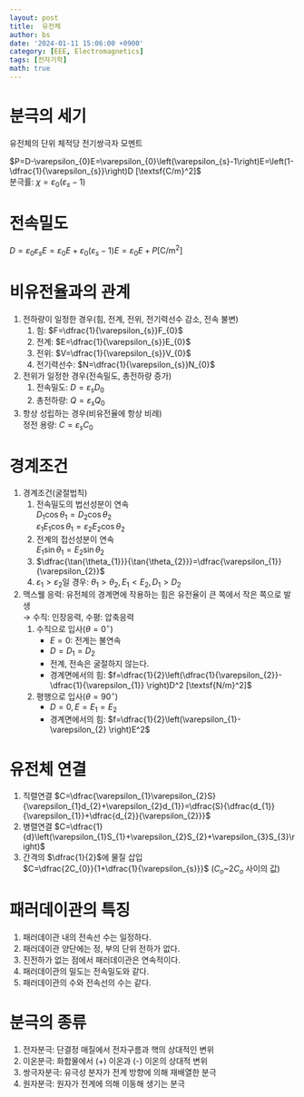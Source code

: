 ```yaml
---
layout: post
title:  유전체
author: bs
date: '2024-01-11 15:06:00 +0900'
category: [EEE, Electromagnetics]
tags: [전자기학]
math: true
---
```


# 분극의 세기
유전체의 단위 체적당 전기쌍극자 모멘트<br>

$P=D-\varepsilon_{0}E=\varepsilon_{0}\left(\varepsilon_{s}-1\right)E=\left(1-\dfrac{1}{\varepsilon_{s}}\right)D [\textsf{C/m}^2]$<br>
분극률: $\chi =\varepsilon_{0}\left(\varepsilon_{s}-1 \right)$

# 전속밀도
$D=\varepsilon_{0}\varepsilon_{s}E=\varepsilon_{0}E+\varepsilon_{0}\left(\varepsilon_{s}-1\right)E=\varepsilon_{0}E+P [\textsf{C/m}^2]$

# 비유전율과의 관계
1. 전하량이 일정한 경우(힘, 전계, 전위, 전기력선수 감소, 전속 불변)
    1. 힘: $F=\dfrac{1}{\varepsilon_{s}}F_{0}$
    2. 전계: $E=\dfrac{1}{\varepsilon_{s}}E_{0}$
    3. 전위: $V=\dfrac{1}{\varepsilon_{s}}V_{0}$
    4. 전기력선수: $N=\dfrac{1}{\varepsilon_{s}}N_{0}$
2. 전위가 일정한 경우(전속밀도, 총전하량 증가)
    1. 전속밀도: $D=\varepsilon_{s}D_{0}$
    2. 총전하량: $Q=\varepsilon_{s}Q_{0}$
3. 항상 성립하는 경우(비유전율에 항상 비례)<br>
    정전 용량: $C=\varepsilon_{s}C_{0}$

# 경계조건
1. 경계조건(굴절법칙)
    1. 전속밀도의 법선성분이 연속<br>
        $D_{1}\cos{\theta_{1}}=D_{2}\cos{\theta_{2}}$<br>
        $\varepsilon_{1}E_{1}\cos{\theta_{1}}=\varepsilon_{2}E_{2}\cos{\theta_{2}}$
    2. 전계의 접선성분이 연속<br>
        $E_{1}\sin{\theta_{1}}=E_{2}\sin{\theta_{2}}$
    3. $\dfrac{\tan{\theta_{1}}}{\tan{\theta_{2}}}=\dfrac{\varepsilon_{1}}{\varepsilon_{2}}$
    4. $\varepsilon_{1}>\varepsilon_{2}$일 경우: $\theta_{1}>\theta_{2}, E_{1}<E_{2}, D_{1}>D_{2}$
2. 맥스웰 응력: 유전체의 경계면에 작용하는 힘은 유전율이 큰 쪽에서 작은 쪽으로 발생<br>
    $\rightarrow$ 수직: 인장응력, 수평: 압축응력
    1. 수직으로 입사($\theta =0^\circ$)
        - $E=0$: 전계는 불연속
        - $D=D_{1}=D_{2}$
        - 전계, 전속은 굴절하지 않는다.
        - 경계면에서의 힘: $f=\dfrac{1}{2}\left(\dfrac{1}{\varepsilon_{2}}-\dfrac{1}{\varepsilon_{1}} \right)D^2 [\textsf{N/m}^2]$ 
    2. 평행으로 입사($\theta =90^\circ$)
        - $D=0, E=E_{1}=E_{2}$
        - 경계면에서의 힘: $f=\dfrac{1}{2}\left(\varepsilon_{1}-\varepsilon_{2} \right)E^2$

# 유전체 연결
1. 직렬연결 $C=\dfrac{\varepsilon_{1}\varepsilon_{2}S}{\varepsilon_{1}d_{2}+\varepsilon_{2}d_{1}}=\dfrac{S}{\dfrac{d_{1}}{\varepsilon_{1}}+\dfrac{d_{2}}{\varepsilon_{2}}}$
2. 병렬연결 $C=\dfrac{1}{d}\left(\varepsilon_{1}S_{1}+\varepsilon_{2}S_{2}+\varepsilon_{3}S_{3}\right)$
3. 간격의 $\dfrac{1}{2}$에 물질 삽입<br>
    $C=\dfrac{2C_{0}}{1+\dfrac{1}{\varepsilon_{s}}}$ ($C_{o}$~$2C_{o}$ 사이의 값)

# 패러데이관의 특징
1. 패러데이관 내의 전속선 수는 일정하다.
2. 패러데이관 양단에는 정, 부의 단위 전하가 없다.
3. 진전하가 없는 점에서 패러데이관은 연속적이다.
4. 패러데이관의 밀도는 전속밀도와 같다.
5. 패러데이관의 수와 전속선의 수는 같다.

# 분극의 종류
1. 전자분극: 단결정 매질에서 전자구름과 핵의 상대적인 변위
2. 이온분극: 화합물에서 (+) 이온과 (-) 이온의 상대적 변위
3. 쌍극자분극: 유극성 분자가 전계 방향에 의해 재배열한 분극
4. 원자분극: 원자가 전계에 의해 이동해 생기는 분극